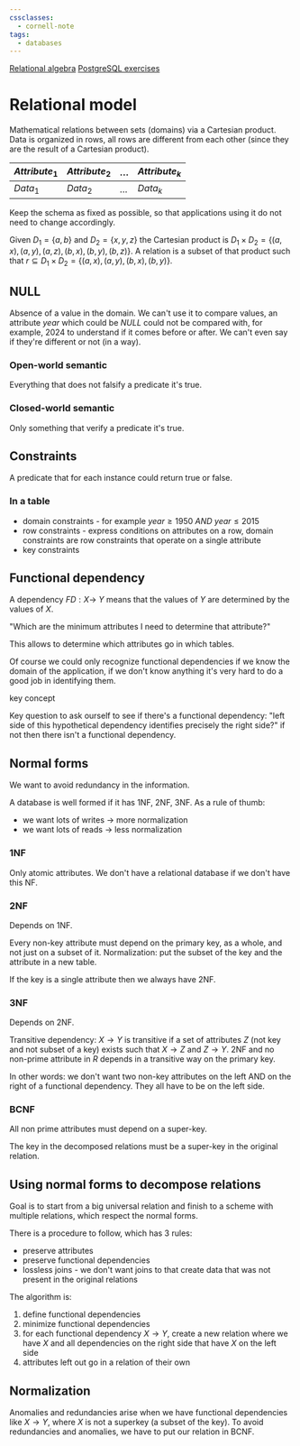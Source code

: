```yaml
---
cssclasses:
  - cornell-note
tags:
  - databases
---
```


[Relational algebra](Relational%20algebra.md)
[PostgreSQL exercises](PostgreSQL%20exercises.md)

# Relational model

Mathematical relations between sets (domains) via a Cartesian product.
Data is organized in rows, all rows are different from each other (since they are the result of a Cartesian product).

| $Attribute_1$ | $Attribute_2$ | $\dots$ | $Attribute_k$ |
| --- | --- | --- | --- |
| $Data_1$ | $Data_2$ | $\dots$ |$Data_k$ |

Keep the schema as fixed as possible, so that applications using it do not need to change accordingly.

Given $D_1 = \{a,b\}$ and $D_2 = \{x,y,z\}$ the Cartesian product is $D_1 \times D_2 = \{(a,x),(a,y),(a,z),(b,x),(b,y),(b,z)\}$.
A relation is a subset of that product such that $r \subseteq D_1 \times D_2 = \{(a,x), (a,y), (b,x), (b, y)\}$.

## NULL

Absence of a value in the domain.
We can't use it to compare values, an attribute $year$ which could be $NULL$ could not be compared with, for example, $2024$ to understand if it comes before or after. We can't even say if they're different or not (in a way).

### Open-world semantic

Everything that does not falsify a predicate it's true.

### Closed-world semantic

Only something that verify a predicate it's true.

## Constraints

A predicate that for each instance could return true or false.

### In a table

* domain constraints - for example $year \geq 1950 \ AND \ year \leq 2015$
* row constraints - express conditions on attributes on a row, domain constraints are row constraints that operate on a single attribute
* key constraints

## Functional dependency

A dependency $FD: X \rightarrow \ Y$ means that the values of $Y$ are determined by the values of $X$.

"Which are the minimum attributes I need to determine that attribute?"

This allows to determine which attributes go in which tables.

Of course we could only recognize functional dependencies if we know the domain of the application, if we don't know anything it's very hard to do a good job in identifying them.

<aside>key concept</aside>

Key question to ask ourself to see if there's a functional dependency: "left side of this hypothetical dependency identifies precisely the right side?" if not then there isn't a functional dependency.

## Normal forms

We want to avoid redundancy in the information.

A database is well formed if it has 1NF, 2NF, 3NF.
As a rule of thumb:
* we want lots of writes $\rightarrow$ more normalization
* we want lots of reads $\rightarrow$ less normalization

### 1NF

Only atomic attributes.
We don't have a relational database if we don't have this NF.

### 2NF

Depends on 1NF.

Every non-key attribute must depend on the primary key, as a whole, and not just on a subset of it.
Normalization: put the subset of the key and the attribute in a new table.

If the key is a single attribute then we always have 2NF.

### 3NF

Depends on 2NF.

Transitive dependency: $X \rightarrow Y$ is transitive if a set of attributes $Z$ (not key and not subset of a key) exists such that $X \rightarrow Z$ and $Z \rightarrow Y$. 
2NF and no non-prime attribute in $R$ depends in a transitive way on the primary key.

In other words: we don't want two non-key attributes on the left AND on the right of a functional dependency. They all have to be on the left side.

### BCNF

All non prime attributes must depend on a super-key.

The key in the decomposed relations must be a super-key in the original relation. 

## Using normal forms to decompose relations

Goal is to start from a big universal relation and finish to a scheme with multiple relations, which respect the normal forms.

There is a procedure to follow, which has 3 rules:
* preserve attributes
* preserve functional dependencies
* lossless joins - we don't want joins to that create data that was not present in the original relations

The algorithm is:
1. define functional dependencies
2. minimize functional dependencies
3. for each functional dependency $X \rightarrow Y$, create a new relation where we have $X$ and all dependencies on the right side that have $X$ on the left side 
4. attributes left out go in a relation of their own

## Normalization

Anomalies and redundancies arise when we have functional dependencies like $X \rightarrow Y$, where $X$ is not a superkey (a subset of the key). 
To avoid redundancies and anomalies, we have to put our relation in BCNF. 


